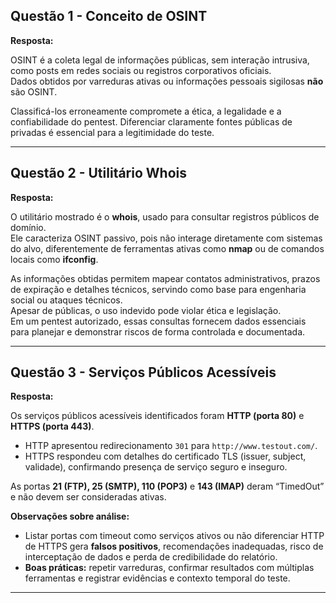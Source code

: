 
## Questão 1 - Conceito de OSINT

**Resposta:**

OSINT é a coleta legal de informações públicas, sem interação intrusiva, como posts em redes sociais ou registros corporativos oficiais.  
Dados obtidos por varreduras ativas ou informações pessoais sigilosas **não** são OSINT.  

Classificá-los erroneamente compromete a ética, a legalidade e a confiabilidade do pentest. Diferenciar claramente fontes públicas de privadas é essencial para a legitimidade do teste.

---

## Questão 2 - Utilitário Whois

**Resposta:**

O utilitário mostrado é o **whois**, usado para consultar registros públicos de domínio.  
Ele caracteriza OSINT passivo, pois não interage diretamente com sistemas do alvo, diferentemente de ferramentas ativas como **nmap** ou de comandos locais como **ifconfig**.  

As informações obtidas permitem mapear contatos administrativos, prazos de expiração e detalhes técnicos, servindo como base para engenharia social ou ataques técnicos.  
Apesar de públicas, o uso indevido pode violar ética e legislação.  
Em um pentest autorizado, essas consultas fornecem dados essenciais para planejar e demonstrar riscos de forma controlada e documentada.

---

## Questão 3 - Serviços Públicos Acessíveis

**Resposta:**

Os serviços públicos acessíveis identificados foram **HTTP (porta 80)** e **HTTPS (porta 443)**.  
- HTTP apresentou redirecionamento `301` para `http://www.testout.com/`.  
- HTTPS respondeu com detalhes do certificado TLS (issuer, subject, validade), confirmando presença de serviço seguro e inseguro.  

As portas **21 (FTP), 25 (SMTP), 110 (POP3)** e **143 (IMAP)** deram “TimedOut” e não devem ser consideradas ativas.

**Observações sobre análise:**

- Listar portas com timeout como serviços ativos ou não diferenciar HTTP de HTTPS gera **falsos positivos**, recomendações inadequadas, risco de interceptação de dados e perda de credibilidade do relatório.  
- **Boas práticas:** repetir varreduras, confirmar resultados com múltiplas ferramentas e registrar evidências e contexto temporal do teste.

---
